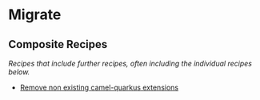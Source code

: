 # Migrate

## Composite Recipes

_Recipes that include further recipes, often including the individual recipes below._

* [Remove non existing camel-quarkus extensions](./removedextensions.md)


